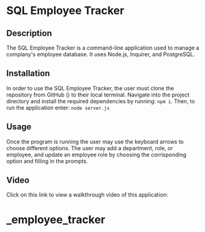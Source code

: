 # SQL Employee Tracker

## Description

The SQL Employee Tracker is a command-line application used to manage a complany's employee database. It uses Node.js, Inquirer, and PostgreSQL.

## Installation

In order to use the SQL Employee Tracker, the user must clone the repository from GitHub () to their local terminal. Navigate into the project directory and install the required dependencies by running: `npm i`. Then, to run the application enter: `node server.js`

## Usage

Once the program is running the user may use the keyboard arrows to choose different options. The user may add a department, role, or employee, and update an employee role by choosing the corrisponding option and filling in the prompts.

## Video

Click on this link to view a walkthrough video of this application:

# _employee_tracker

